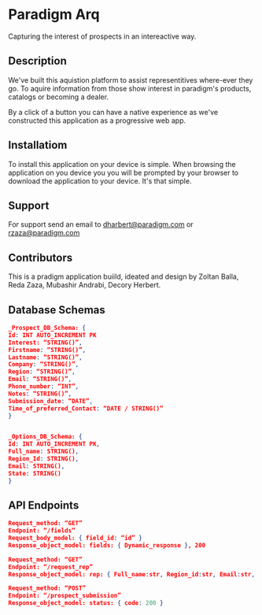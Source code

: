 # Paradigm Arq 
Capturing the interest of prospects in an intereactive way.

## Description 
We've built this aquistion platform to assist representitives 
where-ever they go. To aquire information from those show interest
in paradigm's products, catalogs or becoming a dealer. 

By a click of a button you can have a native
experience as we've constructed this application as a progressive
web app. 


## Installatiom
To install this application on your device is simple. When browsing 
the application on you device you you will be prompted by your browser
to download the application to your device. It's that simple. 

## Support 
For support send an email to dharbert@paradigm.com or rzaza@paradigm.com

## Contributors
This is a pradigm application buiild, ideated and design by Zoltan Balla, 
Reda Zaza, Mubashir Andrabi, Decory Herbert.

## Database Schemas
``` json
_Prospect_DB_Schema: { 
Id: INT AUTO_INCREMENT PK
Interest: “STRING()”,
Firstname: “STRING()”,
Lastname: “STRING()”, 
Company: “STRING()”, 
Region: “STRING()”,
Email: “STRING()”, 
Phone_number: “INT”,
Notes: “STRING()”, 
Submission_date: “DATE”, 
Time_of_preferred_Contact: “DATE / STRING()”
}


_Options_DB_Schema: {
Id: INT AUTO_INCREMENT PK, 
Full_name: STRING(), 
Region_Id: STRING(),
Email: STRING(), 
State: STRING()
}
```

## API Endpoints
```json
Request_method: “GET”
Endpoint: “/fields”
Request_body_model: { field_id: “id” }
Response_object_model: fields: { Dynamic_response }, 200

Request_method: “GET”
Endpoint: “/request_rep”
Response_object_model: rep: { Full_name:str, Region_id:str, Email:str, State:str  }, 200

Request_method: “POST”
Endpoint: “/prospect_submission”
Response_object_model: status: { code: 200 }
```
